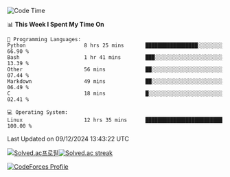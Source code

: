 
<!--START_SECTION:waka-->
![Code Time](http://img.shields.io/badge/Code%20Time-3%2C699%20hrs%2058%20mins-blue)

📊 **This Week I Spent My Time On** 

```text
💬 Programming Languages: 
Python                   8 hrs 25 mins       █████████████████░░░░░░░░   66.90 % 
Bash                     1 hr 41 mins        ███░░░░░░░░░░░░░░░░░░░░░░   13.39 % 
Other                    56 mins             ██░░░░░░░░░░░░░░░░░░░░░░░   07.44 % 
Markdown                 49 mins             ██░░░░░░░░░░░░░░░░░░░░░░░   06.49 % 
C                        18 mins             █░░░░░░░░░░░░░░░░░░░░░░░░   02.41 % 

💻 Operating System: 
Linux                    12 hrs 35 mins      █████████████████████████   100.00 % 
```


 Last Updated on 09/12/2024 13:43:22 UTC
<!--END_SECTION:waka-->


[![Solved.ac프로필](http://mazassumnida.wtf/api/generate_badge?boj=hckim96)](https://solved.ac/hckim96)[![Solved.ac streak](http://mazandi.herokuapp.com/api?handle=hckim96&theme=dark)](https://solved.ac/hckim96)


[![CodeForces Profile](https://cf.leed.at?id=hckim96)](https://codeforces.com/profile/hckim96)

